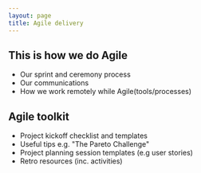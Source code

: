 ```yaml
---
layout: page
title: Agile delivery
---
```


## This is how we do Agile

- Our sprint and ceremony process
- Our communications
- How we work remotely while Agile(tools/processes)


## Agile toolkit

- Project kickoff checklist and templates
- Useful tips e.g. "The Pareto Challenge"
- Project planning session templates (e.g user stories)
- Retro resources (inc. activities)